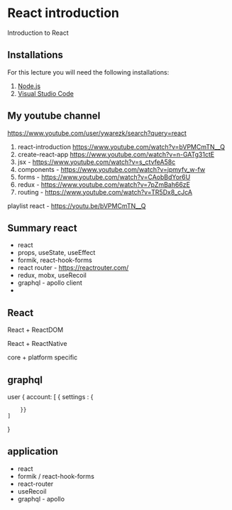 # React introduction

Introduction to React

## Installations

For this lecture you will need the following installations:

1. [Node.js](https://nodejs.org/)
2. [Visual Studio Code](https://code.visualstudio.com/)

## My youtube channel

https://www.youtube.com/user/ywarezk/search?query=react

1. react-introduction https://www.youtube.com/watch?v=bVPMCmTN__Q
2. create-react-app https://www.youtube.com/watch?v=n-GATg31ctE
3. jsx - https://www.youtube.com/watch?v=s_ctvfeA58c
4. components - https://www.youtube.com/watch?v=jpmyfv_w-fw
5. forms - https://www.youtube.com/watch?v=CAobBdYor6U
6. redux - https://www.youtube.com/watch?v=7pZmBah66zE
7. routing - https://www.youtube.com/watch?v=TR5Dx8_cJcA

playlist react - https://youtu.be/bVPMCmTN__Q

## Summary react

- react
- props, useState, useEffect
- formik, react-hook-forms
- react router - https://reactrouter.com/
- redux, mobx, useRecoil
- graphql - apollo client
- 

## React

React  + ReactDOM

React  + ReactNative

core + platform specific

## graphql

user
{
	account: [
		{ settings : {
			
		}}
	]
}

## application

- react
- formik / react-hook-forms
- react-router
- useRecoil
- graphql - apollo